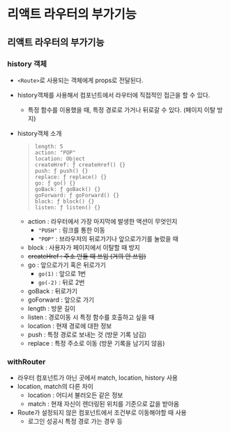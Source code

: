 # 리액트 라우터의 부가기능



## 리액트 라우터의 부가기능

### history 객체

* `<Route>`로 사용되는 객체에게 props로 전달된다.
* history객체를 사용해서 컴포넌트에서 라우터에 직접적인 접근을 할 수 있다.
  * 특정 함수를 이용했을 때, 특정 경로로 가거나 뒤로갈 수 있다. \(페이지 이탈 방지\)
* history객체 소개

  > ```text
  > length: 5
  > action: "POP"
  > location: Object
  > createHref: ƒ createHref() {}
  > push: ƒ push() {}
  > replace: ƒ replace() {}
  > go: ƒ go() {}
  > goBack: ƒ goBack() {}
  > goForward: ƒ goForward() {}
  > block: ƒ block() {}
  > listen: ƒ listen() {}
  > ```

  * action : 라우터에서 가장 마지막에 발생한 액션이 무엇인지
    * `"PUSH"` : 링크를 통한 이동
    * `"POP"` : 브라우저의 뒤로가기나 앞으로가기를 눌렀을 때
  * block : 사용자가 페이지에서 이탈할 때 방지
  * ~~createHref : 주소 만들 때 쓰임 \(거의 안 쓰임\)~~
  * go : 앞으로가기 혹은 뒤로가기
    * `go(1)` : 앞으로 1번
    * `go(-2)` : 뒤로 2번
  * goBack : 뒤로가기
  * goForward : 앞으로 가기
  * length : 방문 길이
  * listen : 경로이동 시 특정 함수를 호출하고 싶을 때
  * location : 현재 경로에 대한 정보
  * push : 특정 경로로 보내는 것 \(방문 기록 남김\)
  * replace : 특정 주소로 이동 \(방문 기록을 남기지 않음\)

### withRouter

* 라우터 컴포넌트가 아닌 곳에서 match, location, history 사용
* location, match의 다른 차이
  * location : 어디서 불러오든 같은 정보
  * match : 현재 자신이 렌더링된 위치를 기준으로 값을 받아옴
* Route가 설정되지 않은 컴포넌트에서 조건부로 이동해야할 때 사용
  * 로그인 성공시 특정 경로 가는 경우 등

